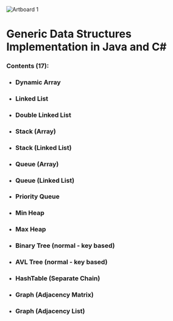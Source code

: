![Artboard 1](https://github.com/user-attachments/assets/0d1ad08e-4183-4995-8fcc-9be26f527f9c)
# Generic Data Structures Implementation in Java and C#

### Contents (17):
- ### Dynamic Array
- ### Linked List
- ### Double Linked List
- ### Stack (Array)
- ### Stack (Linked List)
- ### Queue (Array)
- ### Queue (Linked List)
- ### Priority Queue
- ### Min Heap
- ### Max Heap
- ### Binary Tree (normal - key based)
- ### AVL Tree (normal - key based)
- ### HashTable (Separate Chain)
- ### Graph (Adjacency Matrix)
- ### Graph (Adjacency List)
